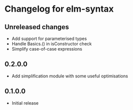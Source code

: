 # Changelog for elm-syntax

## Unreleased changes

- Add support for parameterised types
- Handle Basics.() in isConstructor check
- Simplify case-of-case expressions

## 0.2.0.0

- Add simplification module with some useful optimisations


## 0.1.0.0

- Initial release

